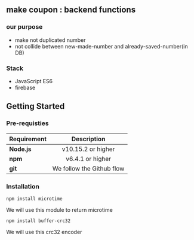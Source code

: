 ## make coupon : backend functions


### our purpose
 * make not duplicated number
 * not collide between new-made-number and already-saved-number(in DB) 

### Stack
 * JavaScript ES6
 * firebase

## Getting Started

### Pre-requisties
|  <center>Requirement</center> |  <center>Description</center> |  
|:--------|:--------:|
|**Node.js** | <center>v10.15.2 or higher</center> |
|**npm** | <center>v6.4.1 or higher</center> |
|**git** | <center>We follow the Github flow</center> |
 
### Installation
```
npm install microtime
```
We will use this module to return microtime

```
npm install buffer-crc32
```
We will use this crc32 encoder

